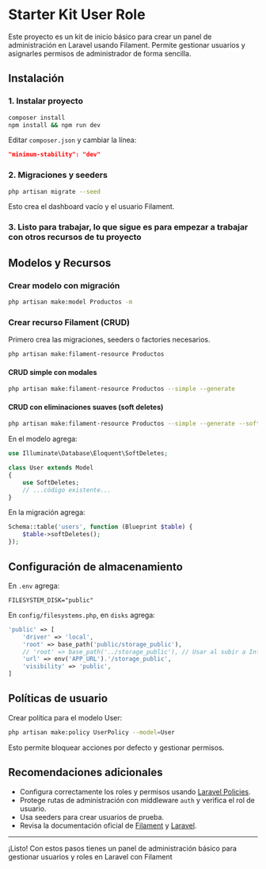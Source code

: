 # Starter Kit User Role

Este proyecto es un kit de inicio básico para crear un panel de administración en Laravel usando Filament. Permite gestionar usuarios y asignarles permisos de administrador de forma sencilla.

## Instalación

### 1. Instalar proyecto

```bash
composer install 
npm install && npm run dev
```

Editar `composer.json` y cambiar la línea:

```json
"minimum-stability": "dev"
```

### 2. Migraciones y seeders

```bash
php artisan migrate --seed
```

Esto crea el dashboard vacío y el usuario Filament.

### 3. Listo para trabajar, lo que sigue es para empezar a trabajar con otros recursos de tu proyecto

## Modelos y Recursos

### Crear modelo con migración

```bash
php artisan make:model Productos -m
```

### Crear recurso Filament (CRUD)

Primero crea las migraciones, seeders o factories necesarios.

```bash
php artisan make:filament-resource Productos
```

#### CRUD simple con modales

```bash
php artisan make:filament-resource Productos --simple --generate
```

#### CRUD con eliminaciones suaves (soft deletes)

```bash
php artisan make:filament-resource Productos --simple --generate --soft-deletes
```

En el modelo agrega:

```php
use Illuminate\Database\Eloquent\SoftDeletes;

class User extends Model
{
    use SoftDeletes;
    // ...código existente...
}
```

En la migración agrega:

```php
Schema::table('users', function (Blueprint $table) {
    $table->softDeletes();
});
```

## Configuración de almacenamiento

En `.env` agrega:

```
FILESYSTEM_DISK="public"
```

En `config/filesystems.php`, en `disks` agrega:

```php
'public' => [
    'driver' => 'local',
    'root' => base_path('public/storage_public'),
    // 'root' => base_path('../storage_public'), // Usar al subir a InfinityFree
    'url' => env('APP_URL').'/storage_public',
    'visibility' => 'public',
]
```

## Políticas de usuario

Crear política para el modelo User:

```bash
php artisan make:policy UserPolicy --model=User
```

Esto permite bloquear acciones por defecto y gestionar permisos.

## Recomendaciones adicionales

- Configura correctamente los roles y permisos usando [Laravel Policies](https://laravel.com/docs/authorization#writing-policies).
- Protege rutas de administración con middleware `auth` y verifica el rol de usuario.
- Usa seeders para crear usuarios de prueba.
- Revisa la documentación oficial de [Filament](https://filamentphp.com/docs/3.x/panels/installation) y [Laravel](https://laravel.com/docs).

---

¡Listo! Con estos pasos tienes un panel de administración básico para gestionar usuarios y roles en Laravel con Filament
